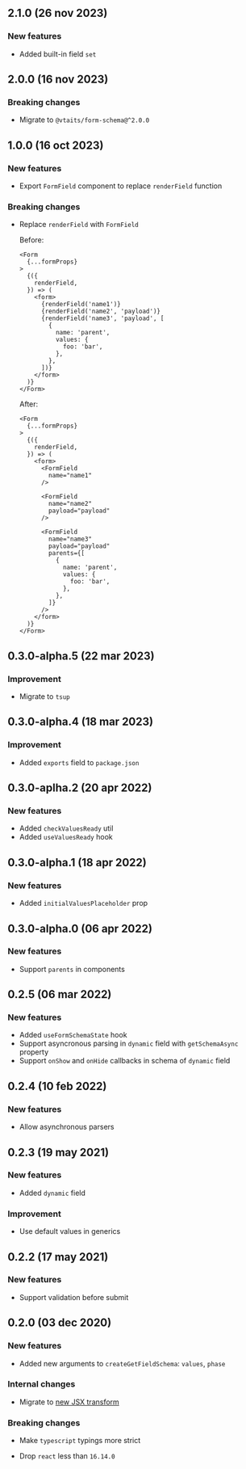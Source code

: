 ## 2.1.0 (26 nov 2023)

### New features

- Added built-in field `set`

## 2.0.0 (16 nov 2023)

### Breaking changes

- Migrate to `@vtaits/form-schema@^2.0.0`

## 1.0.0 (16 oct 2023)

### New features

- Export `FormField` component to replace `renderField` function

### Breaking changes

- Replace `renderField` with `FormField`

  Before:

  ```tsx
  <Form
    {...formProps}
  >
    {({
      renderField,
    }) => (
      <form>
        {renderField('name1')}
        {renderField('name2', 'payload')}
        {renderField('name3', 'payload', [
          {
            name: 'parent',
            values: {
              foo: 'bar',
            },
          },
        ])}
      </form>
    )}
  </Form>
  ```

  After:

  ```tsx
  <Form
    {...formProps}
  >
    {({
      renderField,
    }) => (
      <form>
        <FormField
          name="name1"
        />

        <FormField
          name="name2"
          payload="payload"
        />

        <FormField
          name="name3"
          payload="payload"
          parents={[
            {
              name: 'parent',
              values: {
                foo: 'bar',
              },
            },
          ]}
        />
      </form>
    )}
  </Form>
  ```

## 0.3.0-alpha.5 (22 mar 2023)

### Improvement

- Migrate to `tsup`

## 0.3.0-alpha.4 (18 mar 2023)

### Improvement

- Added `exports` field to `package.json`

## 0.3.0-aplha.2 (20 apr 2022)

### New features

- Added `checkValuesReady` util
- Added `useValuesReady` hook

## 0.3.0-alpha.1 (18 apr 2022)

### New features

- Added `initialValuesPlaceholder` prop

## 0.3.0-alpha.0 (06 apr 2022)

### New features

- Support `parents` in components

## 0.2.5 (06 mar 2022)

### New features

- Added `useFormSchemaState` hook
- Support asyncronous parsing in `dynamic` field with `getSchemaAsync` property
- Support `onShow` and `onHide` callbacks in schema of `dynamic` field

## 0.2.4 (10 feb 2022)

### New features

- Allow asynchronous parsers

## 0.2.3 (19 may 2021)

### New features

- Added `dynamic` field

### Improvement

- Use default values in generics

## 0.2.2 (17 may 2021)

### New features

- Support validation before submit

## 0.2.0 (03 dec 2020)

### New features

- Added new arguments to `createGetFieldSchema`: `values`, `phase`

### Internal changes

- Migrate to [new JSX transform](https://reactjs.org/blog/2020/09/22/introducing-the-new-jsx-transform.html)

### Breaking changes

- Make `typescript` typings more strict

- Drop `react` less than `16.14.0`
